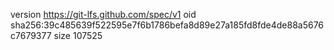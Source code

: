 version https://git-lfs.github.com/spec/v1
oid sha256:39c485639f522595e7f6b1786befa8d89e27a185fd8fde4de88a5676c7679377
size 107525

